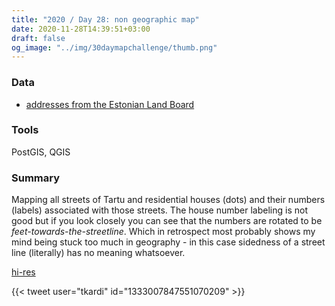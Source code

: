 ```yaml
---
title: "2020 / Day 28: non geographic map"
date: 2020-11-28T14:39:51+03:00
draft: false
og_image: "../img/30daymapchallenge/thumb.png"
---
```

### Data
- [addresses from the Estonian Land Board](https://geoportaal.maaamet.ee/eng/Spatial-Data/Address-Data-p313.html)

### Tools
PostGIS, QGIS

### Summary
Mapping all streets of Tartu and residential houses (dots) and their numbers
(labels) associated with those streets. The house number labeling is not good
but if you look closely you can see that the numbers are rotated to be
_feet-towards-the-streetline_. Which in retrospect most probably shows my
mind being stuck too much in geography - in this case sidedness of a
street line (literally) has no meaning whatsoever.

[hi-res](https://tkardi.ee/writeup/img/30daymapchallenge/day-28-non-geo.png)

{{< tweet user="tkardi" id="1333007847551070209" >}}
